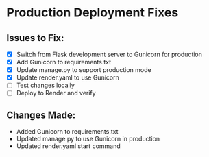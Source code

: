 # Production Deployment Fixes

## Issues to Fix:
- [x] Switch from Flask development server to Gunicorn for production
- [x] Add Gunicorn to requirements.txt
- [x] Update manage.py to support production mode
- [x] Update render.yaml to use Gunicorn
- [ ] Test changes locally
- [ ] Deploy to Render and verify

## Changes Made:
- Added Gunicorn to requirements.txt
- Updated manage.py to use Gunicorn in production
- Updated render.yaml start command
